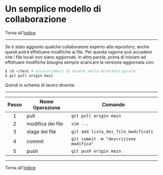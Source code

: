 # Un semplice modello di collaborazione

Torna all'[indice](../toc.md)

---

Se è stato aggiunto qualche collaboratore esperto alla repository, anche questi potrà effettuare modifiche ai file. Per questa ragione può accadere che i file locali non siano aggiornati. In altre parole, prima di iniziare ad effettuare modifiche bisogna sempre scaricare la versione aggiornata con:

```bash
$ cd ~/test # assicuriamoci di essere nella directory giusta
$ git pull origin main
```

Quindi lo schema di lavoro diventa:

---

| Passo | Nome Operazione   | Comando                                |
| :---: | ----------------- | -------------------------------------- |
|   1   | pull              | `git pull origin main`                 |
|   2   | modifica dei file | `vim ...`                              |
|   3   | stage dei file    | `git add lista_dei_file_modificati`    |
|   4   | commit            | `git commit -m "descrizione modifica"` |
|   5   | push              | `git push origin main`                 |

---

Torna all'[indice](../toc.md)

